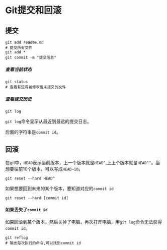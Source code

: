 # Git提交和回滚

## 提交

~~~ shell
git add readme.md
# 提交所有文件
git add *
git commit -m "提交信息"
~~~

##### 查看当前状态

 ~~~ shell
 git status
 # 查看有没有被修改但未提交的文件
 ~~~

##### 查看提交历史

~~~ shell
git log
~~~

`git log`命令显示从最近到最远的提交日志。

后面的字符串是`commit id`。

## 回滚



在git中，`HEAD`表示当前版本，上一个版本就是`HEAD^`,上上个版本就是`HEAD^^`。当想要往前10个版本，可以写成`HEAD~10`。

~~~ shell
git reset --hard HEAD^
~~~

如果想要回到未来的某个版本，要知道对应的`commit id` 

~~~ shell
git reset --hard [commit id]
~~~

#### 如果丢失了`commit id`

如果回滚到某个版本，然后关掉了电脑，再次打开电脑，用`git log`命令无法获得`commit id`。

~~~ shell
git reflog
# 输出每次执行的命令,可以找到commit id
~~~

 

